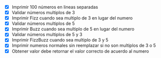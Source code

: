 - [x] Imprimir 100 números en lineas separadas
- [x] Validar números multiplos de 3
- [x] Imprimir Fizz cuando sea multiplo de 3 en lugar del numero
- [x] Validar números multiplos de 5
- [x] Imprimir Buzz cuando sea multiplo de 5 en lugar del numero
- [x] Validar números multiplos de 5 y 3
- [x] Imprimir FizzBuzz cuando sea multiplo de 3 y 5
- [x] Imprimir numeros normales sin reemplazar si no son multiplos de 3 o 5
- [x] Obtener valor debe retornar el valor correcto de acuerdo al numero